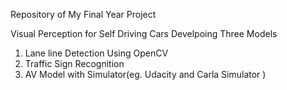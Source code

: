 
Repository of My Final Year Project


Visual Perception for Self Driving Cars
Develpoing Three Models
1) Lane line Detection Using OpenCV
2) Traffic Sign Recognition
3) AV Model with Simulator(eg. Udacity and Carla Simulator )
